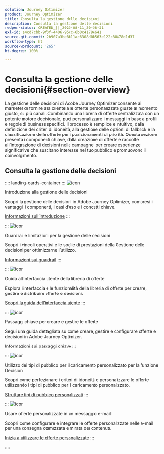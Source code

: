 ```yaml
---
solution: Journey Optimizer
product: Journey Optimizer
title: Consulta la gestione delle decisioni
description: Consulta la gestione delle decisioni
redpen-status: CREATED_||_2025-08-11_20-58-31
exl-id: e4cd7cbb-9f3f-4406-95cc-6b0c4179e641
source-git-commit: 2b907a3be8b11ac6308d0b563e122c88478d1d37
workflow-type: ht
source-wordcount: '265'
ht-degree: 100%

---
```


# Consulta la gestione delle decisioni{#section-overview}

La gestione delle decisioni di Adobe Journey Optimizer consente ai marketer di fornire alla clientela le offerte personalizzate giuste al momento giusto, su più canali. Combinando una libreria di offerte centralizzata con un potente motore decisionale, puoi personalizzare i messaggi in base a profili e regole di business specifici. Il processo è semplice e intuitivo, dalla definizione dei criteri di idoneità, alla gestione delle opzioni di fallback e la classificazione delle offerte per i posizionamenti di priorità. Questa sezione presenta i componenti chiave, dalla creazione di offerte e raccolte all’integrazione di decisioni nelle campagne, per creare esperienze significative che suscitano interesse nel tuo pubblico e promuovono il coinvolgimento.

## Consulta la gestione delle decisioni

:::: landing-cards-container
:::
![icon](https://cdn.experienceleague.adobe.com/icons/book.svg)

Introduzione alla gestione delle decisioni

Scopri la gestione delle decisioni in Adobe Journey Optimizer, compresi i vantaggi, i componenti, i casi d’uso e i concetti chiave.

[Informazioni sull’introduzione](../using/offers/get-started/starting-offer-decisioning.md)
:::

:::
![icon](https://cdn.experienceleague.adobe.com/icons/shield-halved.svg?lang=it)

Guardrail e limitazioni per la gestione delle decisioni

Scopri i vincoli operativi e le soglie di prestazioni della Gestione delle decisioni per ottimizzarne l’utilizzo.

[Informazioni sui guardrail](../using/offers/decision-management-guardrails.md)
:::

:::
![icon](https://cdn.experienceleague.adobe.com/icons/gear.svg)

Guida all’interfaccia utente della libreria di offerte

Esplora l’interfaccia e le funzionalità della libreria di offerte per creare, gestire e distribuire offerte e decisioni.

[Scopri la guida dell’interfaccia utente](../using/offers/get-started/user-interface.md)
:::

:::
![icon](https://cdn.experienceleague.adobe.com/icons/list-check.svg)

Passaggi chiave per creare e gestire le offerte

Segui una guida dettagliata su come creare, gestire e configurare offerte e decisioni in Adobe Journey Optimizer.

[Informazioni sui passaggi chiave](../using/offers/offer-library/key-steps.md)
:::

:::
![icon](https://cdn.experienceleague.adobe.com/icons/bullseye.svg)

Utilizzo dei tipi di pubblico per il caricamento personalizzato per la funzione Decisioni

Scopri come perfezionare i criteri di idoneità e personalizzare le offerte utilizzando i tipi di pubblico per il caricamento personalizzato.

[Sfruttare tipi di pubblico personalizzati](../using/offers/custom-upload-decisioning.md)
:::

:::
![icon](https://cdn.experienceleague.adobe.com/icons/circle-play.svg)

Usare offerte personalizzate in un messaggio e-mail

Scopri come configurare e integrare le offerte personalizzate nelle e-mail per una consegna ottimizzata e mirata dei contenuti.

[Inizia a utilizzare le offerte personalizzate](../using/offers/offers-e2e.md)
:::

::::
